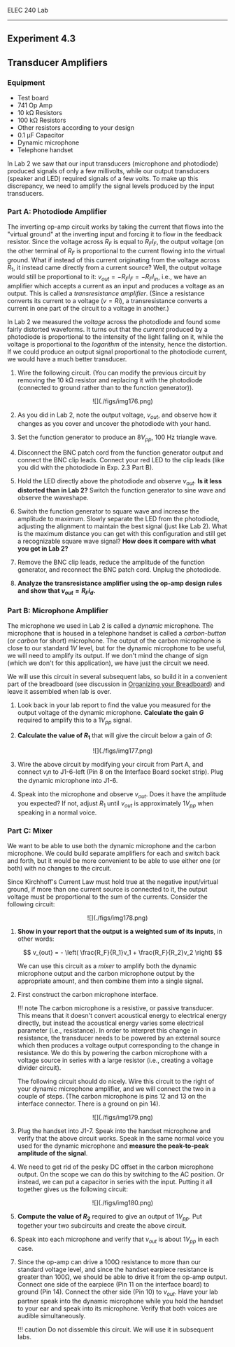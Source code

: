 ELEC 240 Lab

------------------------------------------------------------------------

Experiment 4.3
--------------

Transducer Amplifiers
---------------------

### 

### Equipment

* Test board
* 741 Op Amp
* 10 kΩ Resistors
* 100 kΩ Resistors
* Other resistors according to your design
* 0.1 µF Capacitor
* Dynamic microphone
* Telephone handset

In Lab 2 we saw that our input transducers (microphone and photodiode) produced
signals of only a few millivolts, while our output transducers (speaker and
LED) required signals of a few volts. To make up this discrepancy, we need to
amplify the signal levels produced by the input transducers.

### Part A: Photodiode Amplifier

The inverting op-amp circuit works by taking the current that flows into
the "virtual ground" at the inverting input and forcing it to flow in
the feedback resistor. Since the voltage across $R_F$ is equal to
$R_FI_F$, the output voltage (on the other terminal of $R_F$ is
proportional to the current flowing into the virtual ground. What if
instead of this current originating from the voltage across $R_1$, it
instead came directly from a current source? Well, the output voltage
would still be proportional to it: $v_{out} = -R_FI_F = -R_FI_{in}$, i.e.,
we have an amplifier which accepts a current as an input and produces a
voltage as an output. This is called a *transresistance amplifier*.
(Since a resistance converts its current to a voltage ($v=Ri$), a
transresistance converts a current in one part of the circuit to a
voltage in another.)

In Lab 2 we measured the *voltage* across the photodiode and found some fairly
distorted waveforms. It turns out that the *current* produced by a photodiode
is proportional to the intensity of the light falling on it, while the voltage
is proportional to the *logarithm* of the intensity, hence the distortion. If
we could produce an output signal proportional to the photodiode current, we
would have a much better transducer.

1. Wire the following circuit. (You can modify the previous circuit by removing
   the 10 kΩ resistor and replacing it with the photodiode (connected to ground
   rather than to the function generator)).

   <center>
   ![](./figs/img176.png)
   </center>

2. As you did in Lab 2, note the output voltage, $v_{out}$, and observe how it
   changes as you cover and uncover the photodiode with your hand.

3. Set the function generator to produce an $8 V_{ pp }$, 100 Hz triangle wave.

4. Disconnect the BNC patch cord from the function generator output and connect
   the BNC clip leads. Connect your red LED to the clip leads (like you did
   with the photodiode in Exp. 2.3 Part B).

5. Hold the LED directly above the photodiode and observe $v_{out}$. **Is it less
   distorted than in Lab 2?** Switch the function generator to sine wave and
   observe the waveshape.

6. Switch the function generator to square wave and increase the amplitude to
   maximum. Slowly separate the LED from the photodiode, adjusting the
   alignment to maintain the best signal (just like Lab 2).  What is the
   maximum distance you can get with this configuration and still get a
   recognizable square wave signal? **How does it compare with what you got in
   Lab 2?**

7. Remove the BNC clip leads, reduce the amplitude of the function generator,
   and reconnect the BNC patch cord. Unplug the photodiode.

8. **Analyze the transresistance amplifier using the op-amp design rules and
   show that $v_{out} = R_Fi_d$.**

### Part B: Microphone Amplifier

The microphone we used in Lab 2 is called a *dynamic* microphone. The
microphone that is housed in a telephone handset is called a *carbon-button*
(or *carbon* for short) microphone. The output of the carbon microphone is
close to our standard $1 V$ level, but for the dynamic microphone to be useful,
we will need to amplify its output. If we don't mind the change of sign (which
we don't for this application), we have just the circuit we need.

We will use this circuit in several subsequent labs, so build it in a
convenient part of the breadboard (see discussion in [Organizing your
Breadboard](./organizing-your-breadboard)) and leave it assembled when lab is
over.

1. Look back in your lab report to find the value you measured for the output
   voltage of the dynamic microphone. **Calculate the gain $G$** required to
   amplify this to a $1 V_{ pp }$ signal.

2. **Calculate the value of $R_1$** that will give the circuit below a
gain of $G$:

    <center>
    ![](./figs/img177.png)
    </center>

3. Wire the above circuit by modifying your circuit from Part A, and
connect $v_in$ to J1-6-left (Pin 8 on the Interface Board socket strip).
Plug the dynamic microphone into J1-6.

4. Speak into the microphone and observe $v_{out}$. Does it have the amplitude
   you expected? If not, adjust $R_1$ until $v_{out}$ is approximately $1 V_{ pp
   }$ when speaking in a normal voice.

### Part C: Mixer

We want to be able to use both the dynamic microphone and the carbon
microphone. We could build separate amplifiers for each and switch back and
forth, but it would be more convenient to be able to use either one (or both)
with no changes to the circuit.

Since Kirchhoff's Current Law must hold true at the negative input/virtual
ground, if more than one current source is connected to it, the output voltage
must be proportional to the sum of the currents.  Consider the following
circuit:

<center>
![](./figs/img178.png)
</center>

1. **Show in your report that the output is a weighted sum of its inputs**, in
   other words:

    $$
    v_{out} = - \left( \frac{R_F}{R_1}v_1 + \frac{R_F}{R_2}v_2 \right)
    $$

    We can use this circuit as a *mixer* to amplify both the dynamic microphone
    output and the carbon microphone output by the appropriate amount, and then
    combine them into a single signal.

2. First construct the carbon microphone interface.

    !!! note 
        The carbon microphone is a resistive, or passive transducer.  This
        means that it doesn't convert acoustical energy to electrical energy
        directly, but instead the acoustical energy varies some electrical
        parameter (i.e., resistance). In order to interpret this change in
        resistance, the transducer needs to be powered by an external source
        which then produces a voltage output corresponding to the change in
        resistance. We do this by powering the carbon microphone with a voltage
        source in series with a large resistor (i.e., creating a voltage
        divider circuit).

    The following circuit should do nicely. Wire this circuit to the right of
    your dynamic microphone amplifier, and we will connect the two in a couple
    of steps. (The carbon microphone is pins 12 and 13 on the interface
    connector. There is a ground on pin 14).

    <center> ![](./figs/img179.png) </center>  

3. Plug the handset into J1-7. Speak into the handset microphone and verify
   that the above circuit works. Speak in the same normal voice you used for
   the dynamic microphone and **measure the peak-to-peak amplitude of the
   signal**.

4. We need to get rid of the pesky DC offset in the carbon microphone output.
   On the scope we can do this by switching to the AC position. Or instead, we
   can put a capacitor in series with the input. Putting it all together gives
   us the following circuit:

    <center>
    ![](./figs/img180.png)
    </center>

5. **Compute the value of $R_2$** required to give an output of $1V_{ pp }$.
   Put together your two subcircuits and create the above circuit.

6. Speak into each microphone and verify that $v_{out}$ is about $1 V_{ pp }$ in
   each case.

7. Since the op-amp can drive a 100Ω resistance to more than our standard
   voltage level, and since the handset earpiece resistance is greater than
   100Ω, we should be able to drive it from the op-amp output. Connect one side
   of the earpiece (Pin 11 on the interface board) to ground (Pin 14).  Connect
   the other side (Pin 10) to $v_{out}$. Have your lab partner speak into the
   dynamic microphone while you hold the handset to your ear and speak into its
   microphone. Verify that both voices are audible simultaneously.

    !!! caution
        Do not dissemble this circuit. We will use it in subsequent labs.
